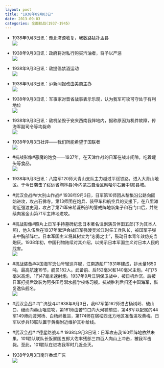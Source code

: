 ```yaml
---
layout: post
title: "1938年09月03日"
date: 2013-09-03
categories: 全面抗战(1937-1945)
---
```


<meta name="referrer" content="no-referrer" />

- 1938年9月3日讯：豫北济源收复，我数路猛扑孟县 <br/><img src="https://ww4.sinaimg.cn/large/aca367d8jw1e89nys94rbj207c12awh3.jpg" />

- 1938年9月3日讯：政府将对私行购买汽油者，将予以严惩 <br/><img src="https://ww3.sinaimg.cn/large/aca367d8jw1e89m89jjo0j20d206i0to.jpg" />

- 1938年9月3日讯：敌提倡禁酒运动 <br/><img src="https://ww2.sinaimg.cn/large/aca367d8jw1e89ki0kj4nj209k069q3g.jpg" />

- 1938年9月3日讯：沪新闻报改由美商主办 <br/><img src="https://ww1.sinaimg.cn/large/aca367d8jw1e89irfqarvj206l06cweq.jpg" />

- 1938年9月3日讯：军事家对晋省战事表示乐观，认为我军可攻可守处于有利地位 <br/><img src="https://ww2.sinaimg.cn/large/aca367d8jw1e89h0xxh0hj20go0nvjuf.jpg" />

- 1938年9月3日讯：敌机坠毁于安庆西南我阵地内，据称原因为机件故障，传海军副司令等均毙命 <br/><img src="https://ww4.sinaimg.cn/large/aca367d8jw1e89faowptwj20590pj0tv.jpg" />

- 1938年9月3日社评——我们所能希望于国联者 <br/><img src="https://ww4.sinaimg.cn/large/aca367d8jw1e89dk82g0vj20go0xstf7.jpg" />

- #抗战影像#恶魔的饱食——1937年，在天津作战的日军在战斗间隙，吃着罐头等食品。 <br/><img src="https://ww1.sinaimg.cn/large/aca367d8jw1e89bjr0axoj20x60pmq70.jpg" />

- 1938年9月3日讯：八路军120师大青山支队主力越过平绥铁路，进入大青山地区。于今日袭击了绥远省陶林县(今内蒙古自治区察哈尔右翼中旗)县城。 

- #武汉会战##大别山作战# 1938年9月3日，日军第10师团从黎集沿公路向固始进攻，攻占石佛寺。第13师团在炮兵、装甲车和航空兵的支援下，在八里滩附近强渡史河，攻占了第71军宋希濂所部的警戒阵地新集子和石门口后，并继续向富金山第71军主阵地进攻。 

- #抗战影像#照片上日军手持墓碑纪念日本著名话剧演员伴田五郎(下为其本人照)，他入伍后在1937年淞沪会战日军强渡吴淞江时任工兵队长，被国军子弹击中胸部阵亡。日本军国主义将其树立为“忠勇之士”，鼓动日本青年效仿充当炮灰。1938年初，中国刊物陆续对其介绍，以揭示日本军国主义对日本人民的戕害。 <br/><img src="https://ww4.sinaimg.cn/large/aca367d8jw1e894w1at55j20e70xgmzt.jpg" />

- #抗战装备#中国海军逸仙号轻巡洋舰，江南造船厂1931年建成，排水量1650 吨，最高航速19节，舰员182人。武备前、后152毫米和140毫米主炮，4门75毫米高炮，1门47毫米速射炮。1937年9月江阴保卫战中，被日机炸沉。后被日军打捞后改装为阿多田号潜水舰学校练习舰。抗战胜利后归还中国海军，恢复逸仙舰名。 <br/><img src="https://ww1.sinaimg.cn/large/aca367d8jw1e8936mywu4j20ga1n078w.jpg" />

- #武汉会战# #广济战斗#1938年9月3日，我67军第162师进占杨树岭、破山口，继而向英山咀进攻，第161师由苦竹口向大河铺前进，第48军以配属的44军149师向渡河桥、白杨岭推进，第174师在宿松西北方地区准备进攻黄梅。日军以步兵13联队置于黄梅附近维护其补给线。 

- #武汉会战# #德星路战斗# 1938年9月3日讯：日军攻击我160师阵地依然未果，101联队联队长饭冢国五郎大佐率残部三四百人向山上冲击，被我军击毙。至此，101联队在进攻我军时几近全灭。 

- 1938年9月3日南洋香烟广告 <br/><img src="https://ww2.sinaimg.cn/large/aca367d8jw1e88y1db7x0j20fr0iiabd.jpg" />


